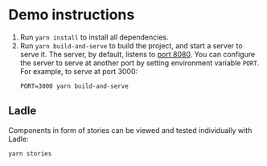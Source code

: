 # Demo instructions

1. Run `yarn install` to install all dependencies.
2. Run `yarn build-and-serve` to build the project, and start a server to serve it.
   The server, by default, listens to [port 8080](http://localhost:8080). You can configure the server to serve at another port by setting environment variable `PORT`.
   For example, to serve at port 3000:
   ```
   PORT=3000 yarn build-and-serve
   ```

## Ladle

Components in form of stories can be viewed and tested individually with Ladle:

```
yarn stories
```
